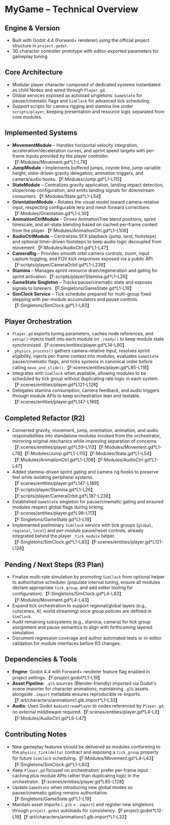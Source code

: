 # MyGame – Technical Overview

## Engine & Version
- Built with Godot 4.4 (Forward+ renderer) using the official project structure in `project.godot`.
- 3D character controller prototype with editor-exported parameters for gameplay tuning.

## Core Architecture
- Modular player character composed of dedicated systems instantiated as child Nodes and wired through `Player.gd`.
- Global services exposed as autoload singletons: `GameState` for pause/cinematic flags and `SimClock` for advanced tick scheduling.
- Support scripts for camera rigging and stamina live under `scripts/player`, keeping presentation and resource logic separated from core modules.

## Implemented Systems
- **MovementModule** – Handles horizontal velocity integration, acceleration/deceleration curves, and sprint speed targets with per-frame inputs provided by the player controller.【F:Modules/Movement.gd†L1-L78】
- **JumpModule** – Implements buffered jumps, coyote time, jump variable height, state-driven gravity delegation, animation triggers, and camera/audio hooks.【F:Modules/Jump.gd†L1-L115】
- **StateModule** – Centralizes gravity application, landing impact detection, slope/snap configuration, and emits landing signals for downstream consumers.【F:Modules/State.gd†L1-L54】
- **OrientationModule** – Rotates the visual model toward camera-relative input, respecting configurable lerp and mesh forward corrections.【F:Modules/Orientation.gd†L1-L30】
- **AnimationCtrlModule** – Drives AnimationTree blend positions, sprint timescale, and air-state blending based on cached per-frame context from the player.【F:Modules/AnimationCtrl.gd†L1-L108】
- **AudioCtrlModule** – Centralizes SFX playback (jump, land, footsteps) and optional timer-driven footsteps to keep audio logic decoupled from movement.【F:Modules/AudioCtrl.gd†L1-L47】
- **CameraRig** – Provides smooth orbit camera controls, zoom, input capture toggling, and FOV kick responses exposed via a public API.【F:scripts/player/CameraOrbit.gd†L1-L236】
- **Stamina** – Manages sprint resource drain/regeneration and gating for sprint activation.【F:scripts/player/Stamina.gd†L1-L26】
- **GameState Singleton** – Tracks pause/cinematic state and exposes signals to listeners.【F:Singletons/GameState.gd†L1-L19】
- **SimClock Service** – Tick scheduler prepared for multi-group fixed stepping with per-module accumulators and pause controls.【F:Singletons/SimClock.gd†L1-L83】

## Player Orchestration
- `Player.gd` exports tuning parameters, caches node references, and `setup()`-injects itself into each module on `_ready()` to keep module state synchronized.【F:scenes/entities/player.gd†L14-L80】
- `_physics_process()` gathers camera-relative input, resolves sprint eligibility, injects per-frame context into modules, evaluates `GameState` pause/cinematic flags, and ticks systems in canonical order before calling `move_and_slide()`.【F:scenes/entities/player.gd†L85-L118】
- Integrates with `SimClock` when available, allowing modules to be scheduled by tick group without duplicating rate logic in each system.【F:scenes/entities/player.gd†L121-L128】
- Delegates stamina consumption, camera feedback, and audio triggers through module APIs to keep orchestration lean and testable.【F:scenes/entities/player.gd†L147-L169】

## Completed Refactor (R2)
- Converted gravity, movement, jump, orientation, animation, and audio responsibilities into standalone modules invoked from the orchestrator, mirroring original mechanics while improving separation of concerns.【F:scenes/entities/player.gd†L59-L113】【F:Modules/Movement.gd†L1-L78】【F:Modules/Jump.gd†L1-L115】【F:Modules/State.gd†L1-L54】【F:Modules/AnimationCtrl.gd†L1-L108】【F:Modules/AudioCtrl.gd†L1-L47】
- Added stamina-driven sprint gating and camera rig hooks to preserve feel while isolating peripheral systems.【F:scenes/entities/player.gd†L147-L169】【F:scripts/player/Stamina.gd†L1-L26】【F:scripts/player/CameraOrbit.gd†L187-L236】
- Established `GameState` singleton for pause/cinematic gating and ensured modules respect global flags during ticking.【F:scenes/entities/player.gd†L98-L113】【F:Singletons/GameState.gd†L1-L19】
- Implemented preliminary `SimClock` service with tick groups (`global`, `regional`, `local`) and per-module pause/reset controls, already integrated behind the player `_tick_module` helper.【F:Singletons/SimClock.gd†L1-L83】【F:scenes/entities/player.gd†L121-L128】

## Pending / Next Steps (R3 Plan)
- Finalize multi-rate simulation by promoting `SimClock` from optional helper to authoritative scheduler (populate interval tuning, ensure all modules declare appropriate `tick_group`, and add editor tooling for configuration).【F:Singletons/SimClock.gd†L4-L83】【F:Modules/Movement.gd†L4-L43】
- Expand tick orchestration to support regional/global layers (e.g., cutscenes, AI, world streaming) once group policies are defined in `SimClock`.
- Audit remaining subsystems (e.g., stamina, camera) for tick group assignment and pause semantics to align with forthcoming layered simulation.
- Document regression coverage and author automated tests or in-editor validation for module interfaces before R3 changes.

## Dependencies & Tools
- **Engine**: Godot 4.4 with Forward+ renderer feature flag enabled in project settings.【F:project.godot†L1-L19】
- **Asset Pipeline**: `.glb` sources (Blender-friendly) imported via Godot's scene importer for character animations; maintaining `.glb` assets alongside `.import` metadata ensures reproducible re-imports.【F:art/characters/animations1.glb.import†L1-L33】
- **Audio**: Uses Godot `AudioStreamPlayer3D` nodes referenced by `Player.gd`; no external middleware required.【F:scenes/entities/player.gd†L4-L9】【F:Modules/AudioCtrl.gd†L6-L47】

## Contributing Notes
- New gameplay features should be delivered as modules conforming to the `physics_tick(delta)` contract and exposing a `tick_group` property for future `SimClock` scheduling.【F:Modules/Movement.gd†L4-L43】【F:Singletons/SimClock.gd†L1-L83】
- Keep `Player.gd` focused on orchestration: prefer per-frame input caching plus module APIs rather than duplicating logic in the orchestrator.【F:scenes/entities/player.gd†L85-L128】
- Update `GameState` when introducing new global modes so pause/cinematic gating remains authoritative.【F:Singletons/GameState.gd†L1-L19】
- Maintain asset imports (`.glb` + `.import`) and register new singletons through `project.godot` autoloads for consistency.【F:project.godot†L12-L19】【F:art/characters/animations1.glb.import†L1-L33】
